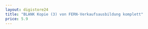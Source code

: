 ```yaml
---
layout: digistore24
title: "BLANK Kopie (3) von FERN-Verkaufsausbildung komplett"
price: 5.9
---
```

